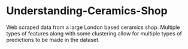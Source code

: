 # Understanding-Ceramics-Shop
Web scraped data from a large London based ceramics shop. Multiple types of features along with some clustering allow for multiple types of predictions to be made in the dataset.
